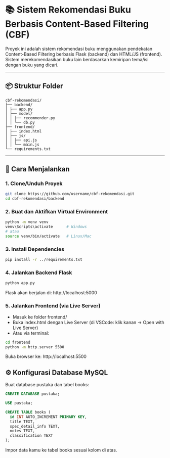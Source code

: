 # 📚 Sistem Rekomendasi Buku Berbasis Content-Based Filtering (CBF)

Proyek ini adalah sistem rekomendasi buku menggunakan pendekatan Content-Based Filtering berbasis Flask (backend) dan HTML/JS (frontend). Sistem merekomendasikan buku lain berdasarkan kemiripan tema/isi dengan buku yang dicari.

---

## 📦 Struktur Folder
```
cbf-rekomendasi/
├── backend/
│ ├── app.py
│ ├── model/
│ │ ├── recommender.py
│ │ └── db.py
├── frontend/
│ ├── index.html
│ ├── js/
│ │ ├── api.js
│ │ └── main.js
└── requirements.txt
```

---

## 🚀 Cara Menjalankan

### 1. Clone/Unduh Proyek
```bash
git clone https://github.com/username/cbf-rekomendasi.git
cd cbf-rekomendasi/backend
```

### 2. Buat dan Aktifkan Virtual Environment
```bash
python -m venv venv
venv\Scripts\activate      # Windows
# atau
source venv/bin/activate   # Linux/Mac
```

### 3. Install Dependencies
```bash
pip install -r ../requirements.txt
```


### 4. Jalankan Backend Flask
```bash
python app.py
```

Flask akan berjalan di: http://localhost:5000

### 5. Jalankan Frontend (via Live Server)
- Masuk ke folder frontend/
- Buka index.html dengan Live Server (di VSCode: klik kanan → Open with Live Server)
- Atau via terminal:

```bash
cd frontend
python -m http.server 5500
```
Buka browser ke: http://localhost:5500

## ⚙️ Konfigurasi Database MySQL
Buat database pustaka dan tabel books:

```sql
CREATE DATABASE pustaka;

USE pustaka;

CREATE TABLE books (
  id INT AUTO_INCREMENT PRIMARY KEY,
  title TEXT,
  spec_detail_info TEXT,
  notes TEXT,
  classification TEXT
);
```
Impor data kamu ke tabel books sesuai kolom di atas.
